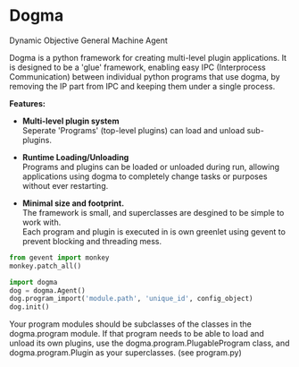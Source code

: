 # Dogma

Dynamic Objective General Machine Agent

Dogma is a python framework for creating multi-level plugin applications.
It is designed to be a 'glue' framework, enabling easy IPC (Interprocess 
Communication) between individual python programs that use dogma, by removing 
the IP part from IPC and keeping them under a single process.


**Features:**
* **Multi-level plugin system**  
Seperate 'Programs' (top-level plugins) can load and unload sub-plugins.

* **Runtime Loading/Unloading**  
Programs and plugins can be loaded or unloaded during run, allowing applications 
using dogma to completely change tasks or purposes without ever restarting.

* **Minimal size and footprint.**  
The framework is small, and superclasses are desgined to be simple to work with.  
Each program and plugin is executed in is own greenlet using gevent to prevent 
blocking and threading mess.



```python
from gevent import monkey
monkey.patch_all()

import dogma
dog = dogma.Agent()
dog.program_import('module.path', 'unique_id', config_object)
dog.init()
```

Your program modules should be subclasses of the classes in the dogma.program
module. If that program needs to be able to load and unload its own plugins, use
the dogma.program.PlugableProgram class, and dogma.program.Plugin as your
superclasses. (see program.py)


